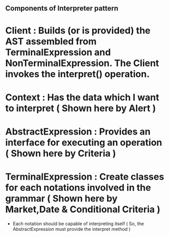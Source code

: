 
## Components of Interpreter pattern

# Client : Builds (or is provided) the AST assembled from TerminalExpression and NonTerminalExpression. The Client invokes the interpret() operation.
# Context : Has the data which I want to interpret ( Shown here by Alert )
# AbstractExpression : Provides an interface for executing an operation ( Shown here by Criteria )
# TerminalExpression : Create classes for each notations involved in the grammar  ( Shown here by Market,Date & Conditional Criteria  )
           
                       
* Each notation should be capable of interpreting itself ( So, the AbstractExpression must provide the interpret method )

